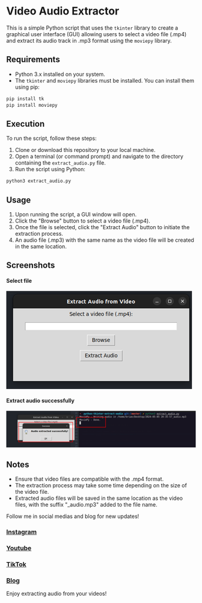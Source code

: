 # Video Audio Extractor

This is a simple Python script that uses the `tkinter` library to create a graphical user interface (GUI) allowing users to select a video file (.mp4) and extract its audio track in .mp3 format using the `moviepy` library.

## Requirements

- Python 3.x installed on your system.
- The `tkinter` and `moviepy` libraries must be installed. You can install them using pip:

```bash
pip install tk
pip install moviepy
```

## Execution

To run the script, follow these steps:

1. Clone or download this repository to your local machine.
2. Open a terminal (or command prompt) and navigate to the directory containing the `extract_audio.py` file.
3. Run the script using Python:

```bash
python3 extract_audio.py
```

## Usage

1. Upon running the script, a GUI window will open.
2. Click the "Browse" button to select a video file (.mp4).
3. Once the file is selected, click the "Extract Audio" button to initiate the extraction process.
4. An audio file (.mp3) with the same name as the video file will be created in the same location.

## Screenshots

#### Select file

![Select file](./images/2024-05-06_23-43.png)

#### Extract audio successfully

![Extract audio successfully](./images/2024-05-06_23-45.png)



## Notes

- Ensure that video files are compatible with the .mp4 format.
- The extraction process may take some time depending on the size of the video file.
- Extracted audio files will be saved in the same location as the video files, with the suffix "_audio.mp3" added to the file name.


Follow me in social medias and blog for new updates!

### [Instagram](https://www.instagram.com/bscode)
### [Youtube](https://www.youtube.com/@briandevs/videos)
### [TikTok](https://www.tiktok.com/@briansanteliz)
### [Blog](https://codebrian.hashnode.dev/)


Enjoy extracting audio from your videos!
